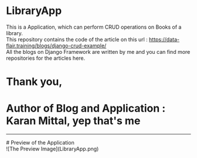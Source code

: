 # LibraryApp
This is a Application, which can perform CRUD operations on Books of a library. <br>
This repository contains the code of the article on this url : https://data-flair.training/blogs/django-crud-example/<br>
All the blogs on Django Framework are written by me and you can find more repositories for the articles here. 
# Thank you,
# Author of Blog and Application : Karan Mittal, yep that's me
<hr>
# Preview of the Application <br>
![The Preview Image](LibraryApp.png)
